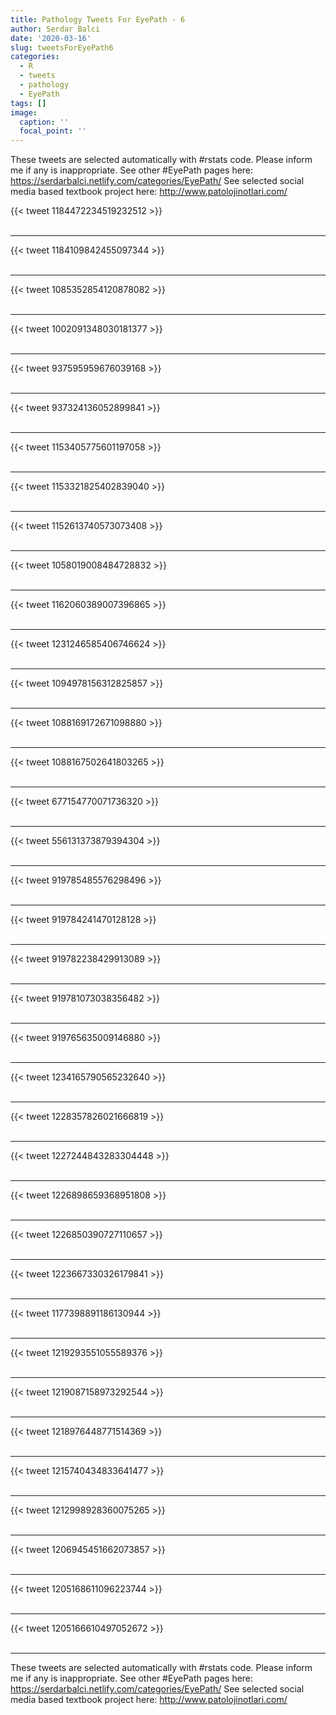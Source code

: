 ```yaml
---
title: Pathology Tweets For EyePath - 6
author: Serdar Balci
date: '2020-03-16'
slug: tweetsForEyePath6
categories:
  - R
  - tweets
  - pathology
  - EyePath
tags: []
image:
  caption: ''
  focal_point: ''
---
```



These tweets are selected automatically with #rstats code. Please inform me if any is inappropriate.
See other #EyePath pages here: https://serdarbalci.netlify.com/categories/EyePath/ 
See selected social media based textbook project here: http://www.patolojinotlari.com/

{{< tweet 1184472234519232512 >}}
<br>
<br>
<hr>
{{< tweet 1184109842455097344 >}}
<br>
<br>
<hr>
{{< tweet 1085352854120878082 >}}
<br>
<br>
<hr>
{{< tweet 1002091348030181377 >}}
<br>
<br>
<hr>
{{< tweet 937595959676039168 >}}
<br>
<br>
<hr>
{{< tweet 937324136052899841 >}}
<br>
<br>
<hr>
{{< tweet 1153405775601197058 >}}
<br>
<br>
<hr>
{{< tweet 1153321825402839040 >}}
<br>
<br>
<hr>
{{< tweet 1152613740573073408 >}}
<br>
<br>
<hr>
{{< tweet 1058019008484728832 >}}
<br>
<br>
<hr>
{{< tweet 1162060389007396865 >}}
<br>
<br>
<hr>
{{< tweet 1231246585406746624 >}}
<br>
<br>
<hr>
{{< tweet 1094978156312825857 >}}
<br>
<br>
<hr>
{{< tweet 1088169172671098880 >}}
<br>
<br>
<hr>
{{< tweet 1088167502641803265 >}}
<br>
<br>
<hr>
{{< tweet 677154770071736320 >}}
<br>
<br>
<hr>
{{< tweet 556131373879394304 >}}
<br>
<br>
<hr>
{{< tweet 919785485576298496 >}}
<br>
<br>
<hr>
{{< tweet 919784241470128128 >}}
<br>
<br>
<hr>
{{< tweet 919782238429913089 >}}
<br>
<br>
<hr>
{{< tweet 919781073038356482 >}}
<br>
<br>
<hr>
{{< tweet 919765635009146880 >}}
<br>
<br>
<hr>
{{< tweet 1234165790565232640 >}}
<br>
<br>
<hr>
{{< tweet 1228357826021666819 >}}
<br>
<br>
<hr>
{{< tweet 1227244843283304448 >}}
<br>
<br>
<hr>
{{< tweet 1226898659368951808 >}}
<br>
<br>
<hr>
{{< tweet 1226850390727110657 >}}
<br>
<br>
<hr>
{{< tweet 1223667330326179841 >}}
<br>
<br>
<hr>
{{< tweet 1177398891186130944 >}}
<br>
<br>
<hr>
{{< tweet 1219293551055589376 >}}
<br>
<br>
<hr>
{{< tweet 1219087158973292544 >}}
<br>
<br>
<hr>
{{< tweet 1218976448771514369 >}}
<br>
<br>
<hr>
{{< tweet 1215740434833641477 >}}
<br>
<br>
<hr>
{{< tweet 1212998928360075265 >}}
<br>
<br>
<hr>
{{< tweet 1206945451662073857 >}}
<br>
<br>
<hr>
{{< tweet 1205168611096223744 >}}
<br>
<br>
<hr>
{{< tweet 1205166610497052672 >}}
<br>
<br>
<hr>


These tweets are selected automatically with #rstats code. Please inform me if any is inappropriate.
See other #EyePath pages here: https://serdarbalci.netlify.com/categories/EyePath/ 
See selected social media based textbook project here: http://www.patolojinotlari.com/
